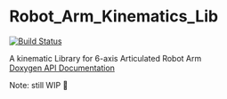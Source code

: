 # Robot_Arm_Kinematics_Lib
[![Build Status](https://travis-ci.org/RobinCPC/Robot_Arm_Kinematics_Lib.svg?branch=add-TravisCI)](https://travis-ci.org/RobinCPC/Robot_Arm_Kinematics_Lib)

A kinematic Library for 6-axis Articulated Robot Arm  
[Doxygen API Documentation](https://robincpc.github.io/Robot_Arm_Kinematics_Lib/)

Note: still WIP :construction:  
